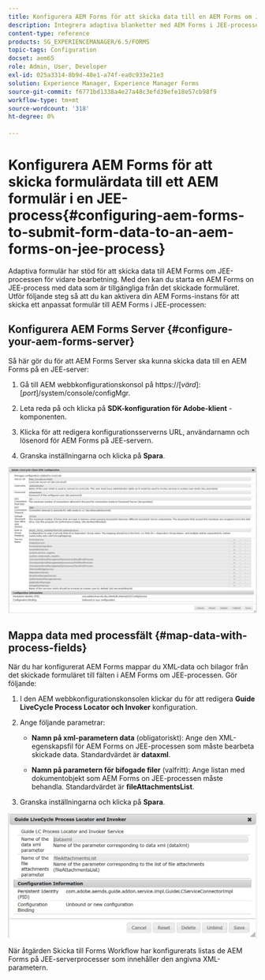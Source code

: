 ```yaml
---
title: Konfigurera AEM Forms för att skicka data till en AEM Forms om JEE-process
description: Integrera adaptiva blanketter med AEM Forms i JEE-processer för bearbetning av blankettdata.
content-type: reference
products: SG_EXPERIENCEMANAGER/6.5/FORMS
topic-tags: Configuration
docset: aem65
role: Admin, User, Developer
exl-id: 025a3314-8b9d-48e1-a74f-ea0c933e21e3
solution: Experience Manager, Experience Manager Forms
source-git-commit: f6771bd1338a4e27a48c3efd39efe18e57cb98f9
workflow-type: tm+mt
source-wordcount: '318'
ht-degree: 0%

---
```


# Konfigurera AEM Forms för att skicka formulärdata till ett AEM formulär i en JEE-process{#configuring-aem-forms-to-submit-form-data-to-an-aem-forms-on-jee-process}

Adaptiva formulär har stöd för att skicka data till AEM Forms om JEE-processen för vidare bearbetning. Med den kan du starta en AEM Forms on JEE-process med data som är tillgängliga från det skickade formuläret. Utför följande steg så att du kan aktivera din AEM Forms-instans för att skicka ett anpassat formulär till AEM Forms i JEE-processen:

## Konfigurera AEM Forms Server {#configure-your-aem-forms-server}

Så här gör du för att AEM Forms Server ska kunna skicka data till en AEM Forms på en JEE-server:

1. Gå till AEM webbkonfigurationskonsol på https://[*värd*]:[*port*]/system/console/configMgr.

1. Leta reda på och klicka på **SDK-konfiguration för Adobe-klient** -komponenten.
1. Klicka för att redigera konfigurationsserverns URL, användarnamn och lösenord för AEM Forms på JEE-servern.
1. Granska inställningarna och klicka på **Spara**.

![SDK-konfiguration för LiveCyclet Adobe](assets/clientsdkconfiguration.jpg)

## Mappa data med processfält {#map-data-with-process-fields}

När du har konfigurerat AEM Forms mappar du XML-data och bilagor från det skickade formuläret till fälten i AEM Forms om JEE-processen. Gör följande:

1. I den AEM webbkonfigurationskonsolen klickar du för att redigera **Guide LiveCycle Process Locator och Invoker** konfiguration.
1. Ange följande parametrar:

   * **Namn på xml-parametern data** (obligatoriskt): Ange den XML-egenskapsfil för AEM Forms on JEE-processen som måste bearbeta skickade data. Standardvärdet är **dataxml**.

   * **Namn på parametern för bifogade filer** (valfritt): Ange listan med dokumentobjekt som AEM Forms on JEE-processen måste behandla. Standardvärdet är **fileAttachmentsList**.

1. Granska inställningarna och klicka på **Spara**.

![Guide LiveCycle Process Locator och Invoker](assets/test3.jpg)

När åtgärden Skicka till Forms Workflow har konfigurerats listas de AEM Forms på JEE-serverprocesser som innehåller den angivna XML-parametern.
